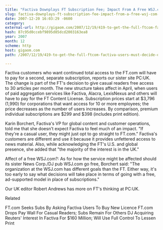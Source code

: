 ```yaml
---
title: "Factiva Downplays FT Subscription Fee; Impact From A Free WSJ.com Is Uncertain"
slug: factiva-downplays-ft-subscription-fee-impact-from-a-free-wsj-com-is
date: 2007-12-20 16:03:29 -0600
category: 
external-url: http://gigaom.com/2007/12/19/419-to-get-the-full-ftcom-factiva-users-must-decide-on-a-second-subscriptio/
hash: 87c95d0ccebf9895d85dcd2003163ea8
year: 2007
month: 12
scheme: http
host: gigaom.com
path: /2007/12/19/419-to-get-the-full-ftcom-factiva-users-must-decide-on-a-second-subscriptio/

---
```


Factiva customers who want continued total access to the FT.com will have to pay for a second, separate subscription, reports our sister site PC:UK. The change is part of the FT's decision to give casual readers free access to 30 articles per month. The new structure takes affect in April, when users of paid aggregation services like Factiva, Alacra, LexisNexus and others will have to pay for the FT Content License. Subscription prices start at $3,796 (1,990) for corporations that want access for 10 or more employees; the price decreases as the number of users increases. By comparison, premium individual subscriptions are $299 and $398 (includes print edition). 



Karin Borchert, Factiva's VP for global content and customer operations, told me that she doesn't expect Factiva to feel much of an impact. "If they're a casual user, they might just opt to go straight to FT.com." Factiva's customers are different and use it because it provides unfettered access to news material. Also, while acknowledging the FT's U.S. and global presence, she added that "the majority of the interest is in the UK."



Affect of a free WSJ.com?: As for how the service might be affected should its sister News Corp./DJ pub WSJ.com go free, Borchert said: "The organization at the WSJ.com has different goals than the FT. Either way, it's too early to say what decisions will take place in terms of going with a free, ad-supported model in place of subscriptions." 



Our UK editor Robert Andrews has more on FT's thinking at PC:UK.


Related


FT.com Seeks Subs By Asking Factiva Users To Buy New Licence
FT.com Drops Pay Wall For Casual Readers; Subs Remain For Others
DJ Acquiring Reuters' Interest In Factiva For $160 Million; Will Use Full Control To Lessen Print
